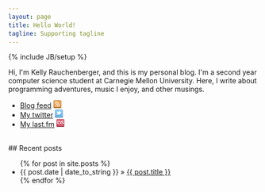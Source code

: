 ```yaml
---
layout: page
title: Hello World!
tagline: Supporting tagline
---
```

{% include JB/setup %}

Hi, I'm Kelly Rauchenberger, and this is my personal blog. I'm a second year computer science student at Carnegie Mellon University. Here, I write about programming adventures, music I enjoy, and other musings.

* [Blog feed](http://blog.slipperless.com/feed/) ![](/assets/themes/tom/images/atom.png)
* [My twitter](http://twitter.com/fefferburbia) ![](/assets/themes/tom/images/twitter_alt.png)
* [My last.fm](http://last.fm/user/fefferburbia) ![](/assets/themes/tom/images/lastFM.png)

<br />
## Recent posts

<ul class="posts">
  {% for post in site.posts %}
    <li><span>{{ post.date | date_to_string }}</span> &raquo; <a href="{{ BASE_PATH }}{{ post.url }}">{{ post.title }}</a></li>
  {% endfor %}
</ul>